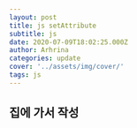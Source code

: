```yaml
---
layout: post
title: js setAttribute
subtitle: js
date: 2020-07-09T18:02:25.000Z
author: Arhrina
categories: update
cover: '../assets/img/cover/'
tags: js
---
```


## 집에 가서 작성